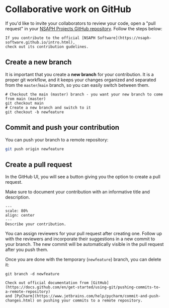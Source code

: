 # Collaborative work on GitHub

If you'd like to invite your collaborators to review your code, open a "pull request" in your 
[NSAPH Projects GitHub repository](https://github.com/NSAPH-Projects). Follow the steps below:

```{note}
If you contribute to the official [NSAPH Software](https://nsaph-software.github.io/intro.html), 
check out its contribution gudelines. 
```

## Create a new branch

It is important that you create a **new branch** for your contribution. It is a proper git workflow, 
and it keeps your changes organized and separated from the `master`/`main` branch, 
so you can easily switch between them.

```
# Checkout the main (master) branch - you want your new branch to come from main (master)
git checkout main
# Create a new branch and switch to it
git checkout -b newfeature
```

## Commit and push your contribution

You can push your branch to a remote repository:

```bash
git push origin newfeature
```

## Create a pull request

In the GitHub UI, you will see a button giving you the option to create a pull request.

Make sure to document your contribution with an informative title and description.

```{figure} imgs/fork_pr_docs.png
---
scale: 80%
align: center 
---
Describe your contribution.
```

You can assign reviewers for your pull request after creating one. Follow up with the reviewers and incorporate 
their suggestions in a new commit to your branch. The new commit will be automatically visible in the 
pull request after you push them.

Once you are done with the temporary (`newfeature`) branch, you can delete it:
```
git branch -d newfeature
```

```{note}
Check out official documentation from [GitHub](https://docs.github.com/en/get-started/using-git/pushing-commits-to-a-remote-repository) 
and [PyCharm](https://www.jetbrains.com/help/pycharm/commit-and-push-changes.html) on pushing your commits to a remote repository.
```
